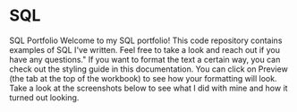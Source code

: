 # SQL
SQL Portfolio
Welcome to my SQL portfolio! This code repository contains examples of SQL I've written. Feel free to take a look and reach out if you have any questions." If you want to format the text a certain way, you can check out the styling guide in this documentation. You can click on Preview (the tab at the top of the workbook) to see how your formatting will look. Take a look at the screenshots below to see what I did with mine and how it turned out looking.
